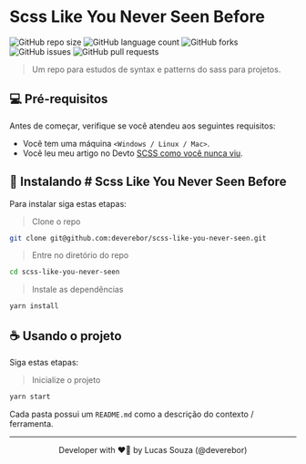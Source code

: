 # Scss Like You Never Seen Before

![GitHub repo size](https://https://img.shields.io/github/repo-size/deverebor/scss-like-you-never-seen/?style=for-the-badge)
![GitHub language count](https://img.shields.io/github/languages/count/deverebor/scss-like-you-never-seen/?style=for-the-badge)
![GitHub forks](https://img.shields.io/github/forks/deverebor/scss-like-you-never-seen/?style=for-the-badge)
![GitHub issues](https://img.shields.io/github/issues/deverebor/scss-like-you-never-seen/?style=for-the-badge)
![GitHub pull requests](https://img.shields.io/github/issues-pr/deverebor/scss-like-you-never-seen/?style=for-the-badge)

> Um repo para estudos de syntax e patterns do sass para projetos.

## 💻 Pré-requisitos

Antes de começar, verifique se você atendeu aos seguintes requisitos:

* Você tem uma máquina `<Windows / Linux / Mac>`.
* Você leu meu artigo no Devto [SCSS como você nunca viu](https://dev.to/codesphere/fresh-is-this-new-javascript-framework-the-node-killer-4dgn).

## 🚀 Instalando # Scss Like You Never Seen Before

Para instalar siga estas etapas:

> Clone o repo

```zsh
git clone git@github.com:deverebor/scss-like-you-never-seen.git
```

> Entre no diretório do repo

```zsh
cd scss-like-you-never-seen
```

> Instale as dependências

```zsh
yarn install
```

## ☕ Usando o projeto

Siga estas etapas:

> Inicialize o projeto

```zsh
yarn start
```

Cada pasta possui um `README.md` como a descrição do contexto / ferramenta.

---

<p align='center'>
  Developer with ❤️‍🔥 by Lucas Souza (@deverebor)
</p>
